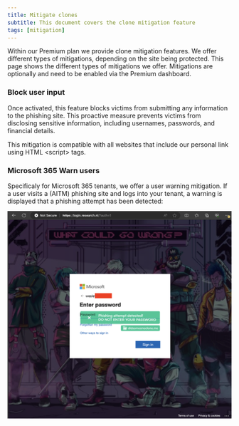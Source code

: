 ```yaml
---
title: Mitigate clones
subtitle: This document covers the clone mitigation feature
tags: [mitigation]
---
```


Within our Premium plan we provide clone mitigation features. We offer different types of mitigations, depending on the site being protected. This page shows the different types of mitigations we offer. Mitigations are optionally and need to be enabled via the Premium dashboard.

### Block user input
Once activated, this feature blocks victims from submitting any information to the phishing site. This proactive measure prevents victims from disclosing sensitive information, including usernames, passwords, and financial details.

This mitigation is compatible with all websites that include our personal link using HTML \<script\> tags.

### Microsoft 365 Warn users
Specificaly for Microsoft 365 tenants, we offer a user warning mitigation. If a user visits a (AITM) phishing site and logs into your tenant, a warning is displayed that a phishing attempt has been detected:

![Mitigation](/assets/img/microsoft/mitigation_warning.png)